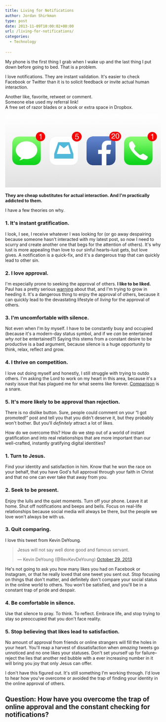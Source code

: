 ```yaml
---
title: Living for Notifications
author: Jordan Shirkman
type: post
date: 2013-11-09T10:00:02+00:00
url: /living-for-notifications/
categories:
  - Technology

---
```

My phone is the first thing I grab when I wake up and the last thing I put down before going to bed. That is a problem.

I love notifications. They are instant validation. It's easier to check Facebook or Twitter than it is to solicit feedback or invite actual human interaction.

Another like, favorite, retweet or comment.  
Someone else used my referral link!  
A free set of razor blades or a book or extra space in Dropbox.

[![Image](/static/images/notifications1.jpeg)](https://jshirk.com/blog/living-for-notifications)

**They are cheap substitutes for actual interaction. And I'm practically addicted to them.**

I have a few theories on why. <!--more-->

### 1. It's instant gratification.

I look, I see, I receive whatever I was looking for (or go away despairing because someone hasn't interacted with my latest post, so now I need to scurry and create another one that begs for the attention of others). It's why lust is more appealing than love to our sinful hearts–lust gets, but love gives. A notification is a quick-fix, and it's a dangerous trap that can quickly lead to other sin.

### 2. I love approval.

I'm especially prone to seeking the approval of others. **I like to be liked.** Paul has a pretty serious [warning](http://esvbible.org/Galatians1+10) about that, and I'm trying to grow in heeding it. It's a dangerous thing to enjoy the approval of others, because it can quickly lead to the devastating lifestyle of _living_ for the approval of others.

### 3. I'm uncomfortable with silence.

Not even when I'm by myself. I have to be constantly busy and occupied (because it's a modern-day status symbol, and if we _can_ be entertained _why not_ be entertained?) Saying this stems from a constant desire to be productive is a bad argument, because silence is a huge opportunity to think, relax, reflect and grow.

### 4. I thrive on competition.

I love out doing myself and honestly, I still struggle with trying to outdo others. I'm asking the Lord to work on my heart in this area, because it's a nasty issue that has plagued me for what seems like forever. [Comparison](https://jshirk.com/blog/highlight-reels/) is a snare.

### 5. It's more likely to be approval than rejection.

There is no dislike button. Sure, people could comment on your &#8220;I got promoted!&#8221; post and tell you that you didn't deserve it, but they probably won't bother. But you'll _definitely_ attract a lot of likes.

How do we overcome this? How do we step out of a world of instant gratification and into real relationships that are more important than our well-crafted, instantly gratifying digital identities?

### 1. Turn to Jesus.

Find your identity and satisfaction in him. Know that he won the race on your behalf, that you have God's full approval through your faith in Christ and that no one can ever take that away from you.

### 2. Seek to be present.

Enjoy the lulls and the quiet moments. Turn off your phone. Leave it at home. Shut off notifications and beeps and bells. Focus on real-life relationships because social media will always be there, but the people we love won't always be with us.

### 3. Quit comparing.

I love this tweet from Kevin DeYoung.

<blockquote class="twitter-tweet" width="550">
  <p lang="en" dir="ltr">
    Jesus will not say well done good and famous servant.
  </p>
  
  <p>
    &mdash; Kevin DeYoung (@RevKevDeYoung) <a href="https://twitter.com/RevKevDeYoung/status/395301786061668352">October 29, 2013</a>
  </p>
</blockquote>



He's not going to ask you how many likes you had on Facebook or Instagram, or that he really loved that one tweet you sent out. Stop focusing on things that don't matter, and definitely don't compare your social status in the online world to others. You won't be satisfied, and you'll be in a constant trap of pride and despair.

### 4. Be comfortable in silence.

Use that silence to pray. To think. To reflect. Embrace life, and stop trying to stay so preoccupied that you don't face reality.

### 5. Stop believing that likes lead to satisfaction.

No amount of approval from friends or online strangers will fill the holes in your heart. You'll reap a harvest of dissatisfaction when _amazing_ tweets go unnoticed and no one likes your statuses. Don't set yourself up for failure–reject the lies that another red bubble with a ever increasing number in it will bring you joy that only Jesus can offer.

I don't have this figured out. It's still something I'm working through. I'd love to hear how you've overcome or avoided the trap of finding your identity in the online approval of others.

## Question: How have you overcome the trap of online approval and the constant checking for notifications?
